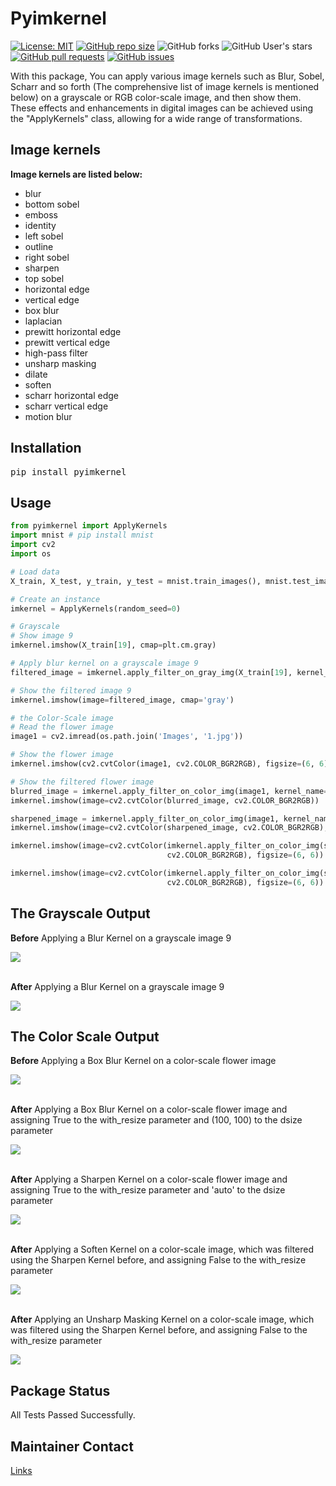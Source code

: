 # Pyimkernel
[![License: MIT](https://img.shields.io/github/license/amirho3einsedaghati/pyimkernel?color=yellow)](https://github.com/amirho3einsedaghati/pyimkernel/blob/main/LICENSE)
[![GitHub repo size](https://img.shields.io/github/repo-size/amirho3einsedaghati/pyimkernel?color=red)](https://github.com/amirho3einsedaghati/pyimkernel/)
![GitHub forks](https://img.shields.io/github/forks/amirho3einsedaghati/pyimkernel?color=yellow)
![GitHub User's stars](https://img.shields.io/github/stars/amirho3einsedaghati/pyimkernel?color=red)
[![GitHub pull requests](https://img.shields.io/github/issues-pr/amirho3einsedaghati/pyimkernel?color=yellow)](https://github.com/amirho3einsedaghati/pyimkernel/pulls)
[![GitHub issues](https://img.shields.io/github/issues-raw/amirho3einsedaghati/pyimkernel?color=red)](https://github.com/amirho3einsedaghati/pyimkernel/issues)

<p>
With this package, You can apply various image kernels such as Blur, Sobel, Scharr and so forth (The comprehensive list of image kernels is mentioned below) on a grayscale or RGB color-scale image, and then show them. These effects and enhancements in digital images can be achieved using the "ApplyKernels" class, allowing for a wide range of transformations.
</p>

## Image kernels
<b> Image kernels are listed below:</b>

- blur
- bottom sobel
- emboss
- identity
- left sobel
- outline
- right sobel
- sharpen
- top sobel
- horizontal edge
- vertical edge
- box blur
- laplacian
- prewitt horizontal edge
- prewitt vertical edge
- high-pass filter
- unsharp masking
- dilate
- soften
- scharr horizontal edge
- scharr vertical edge
- motion blur

## Installation
<pre>
pip install pyimkernel
</pre>

## Usage
```python
from pyimkernel import ApplyKernels
import mnist # pip install mnist
import cv2
import os

# Load data
X_train, X_test, y_train, y_test = mnist.train_images(), mnist.test_images(), mnist.train_labels(), mnist.test_labels()

# Create an instance
imkernel = ApplyKernels(random_seed=0)

# Grayscale
# Show image 9 
imkernel.imshow(X_train[19], cmap=plt.cm.gray)

# Apply blur kernel on a grayscale image 9
filtered_image = imkernel.apply_filter_on_gray_img(X_train[19], kernel_name='blur')

# Show the filtered image 9
imkernel.imshow(image=filtered_image, cmap='gray')

# the Color-Scale image
# Read the flower image
image1 = cv2.imread(os.path.join('Images', '1.jpg'))

# Show the flower image
imkernel.imshow(cv2.cvtColor(image1, cv2.COLOR_BGR2RGB), figsize=(6, 6))

# Show the filtered flower image
blurred_image = imkernel.apply_filter_on_color_img(image1, kernel_name='box blur', with_resize=True, dsize=(100, 100))
imkernel.imshow(image=cv2.cvtColor(blurred_image, cv2.COLOR_BGR2RGB))

sharpened_image = imkernel.apply_filter_on_color_img(image1, kernel_name='sharpen', with_resize=True)
imkernel.imshow(image=cv2.cvtColor(sharpened_image, cv2.COLOR_BGR2RGB), figsize=(6, 6))

imkernel.imshow(image=cv2.cvtColor(imkernel.apply_filter_on_color_img(sharpened_image, kernel_name='soften'),
                                   cv2.COLOR_BGR2RGB), figsize=(6, 6))

imkernel.imshow(image=cv2.cvtColor(imkernel.apply_filter_on_color_img(sharpened_image, kernel_name='unsharp masking'),
                                   cv2.COLOR_BGR2RGB), figsize=(6, 6))
```
## The Grayscale Output
<p><b>Before</b> Applying a Blur Kernel on a grayscale image 9</p>
<img src="https://i.postimg.cc/m23gBQW3/image9.png">
<br /><br/>

<p><b>After</b> Applying a Blur Kernel on a grayscale image 9</p>
<img src="https://i.postimg.cc/BvPWQ01W/filtered-image9.png">

## The Color Scale Output
<p><b>Before</b> Applying a Box Blur Kernel on a color-scale flower image</p>
<img src="https://i.postimg.cc/QMbYm1fk/flower.png">
<br /><br/>

<p><b>After</b> Applying a Box Blur Kernel on a color-scale flower image and assigning True to the with_resize parameter and (100, 100) to the dsize parameter</p>
<img src="https://i.postimg.cc/kXbYYkpX/filtered-flower1.png">
<br /><br/>

<p><b>After</b> Applying a Sharpen Kernel on a color-scale flower image and assigning True to the with_resize parameter and 'auto' to the dsize parameter</p>
<img src="https://i.postimg.cc/ZRJ0XtHk/filtered-flower2.png">
<br /><br/>

<p><b>After</b> Applying a Soften Kernel on a color-scale image, which was filtered using the Sharpen Kernel before, and assigning False to the with_resize parameter</p>
<img src="https://i.postimg.cc/FzbKphwk/filtered-flower3.png">
<br /><br/>

<p><b>After</b> Applying an Unsharp Masking Kernel on a color-scale image, which was filtered using the Sharpen Kernel before, and assigning False to the with_resize parameter</p>
<img src="https://i.postimg.cc/cLzX0W5n/filtered-flower4.png">

## Package Status
All Tests Passed Successfully.

## Maintainer Contact
<a href="https://linktr.ee/amirhoseinsedaghati">Links</a>
